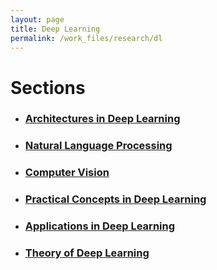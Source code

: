 ```yaml
---
layout: page
title: Deep Learning
permalink: /work_files/research/dl
---
```


# Sections 

* ### [Architectures in Deep Learning](/work_files/research/dl/archits.html)

* ### [Natural Language Processing](/work_files/research/dl/nlp.html)

* ### [Computer Vision](/work_files/research/dl/cv.html)

* ### [Practical Concepts in Deep Learning](/work_files/research/dl/concepts)

* ### [Applications in Deep Learning](/work_files/research/dl/applcs.html)

* ### [Theory of Deep Learning](/work_files/research/dl/theory.html)
